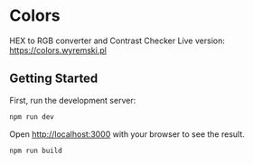 # Colors
HEX to RGB converter and Contrast Checker
Live version: https://colors.wyremski.pl

## Getting Started

First, run the development server:

```bash
npm run dev
```

Open [http://localhost:3000](http://localhost:3000) with your browser to see the result.

```bash
npm run build
```